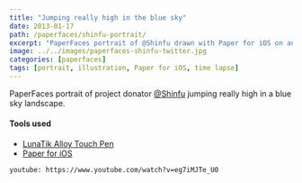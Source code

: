 ```yaml
---
title: "Jumping really high in the blue sky"
date: 2013-01-17
path: /paperfaces/shinfu-portrait/
excerpt: "PaperFaces portrait of @Shinfu drawn with Paper for iOS on an iPad."
image: ../../images/paperfaces-shinfu-twitter.jpg
categories: [paperfaces]
tags: [portrait, illustration, Paper for iOS, time lapse]
---
```


PaperFaces portrait of project donator [@Shinfu](https://twitter.com/Shinfu) jumping really high in a blue sky landscape.

#### Tools used

- [LunaTik Alloy Touch Pen](https://www.amazon.com/gp/product/B00821TR7G/ref=as_li_ss_tl?ie=UTF8&tag=mademist-20&linkCode=as2&camp=1789&creative=390957&creativeASIN=B00821TR7G)
- [Paper for iOS](https://paper.bywetransfer.com/)

`youtube: https://www.youtube.com/watch?v=eg7iMJTe_U0`
